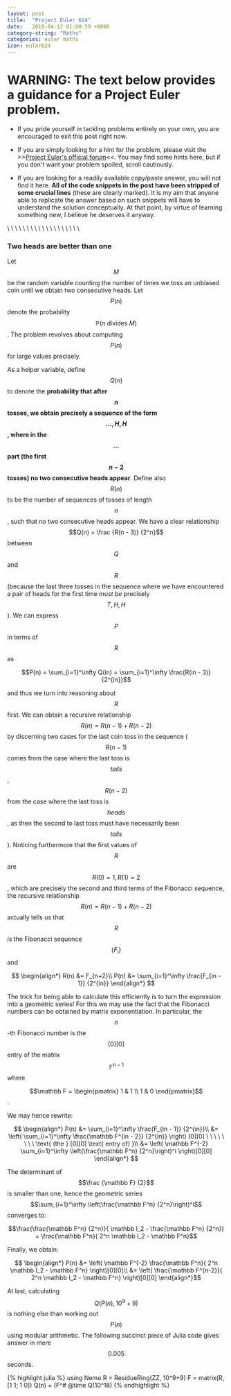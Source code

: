 ```yaml
---
layout: post
title:  "Project Euler 624"
date:   2018-04-12 01:00:59 +0000
category-string: "Maths"
categories: euler maths
icon: euler624
---
```


# WARNING: The text below provides a guidance for a Project Euler problem.

- If you pride yourself in tackling problems entirely on your own, you are encouraged to exit this post right now.

- If you are simply looking for a hint for the problem, please visit the >>[Project Euler's official forum](https://projecteuler.chat/index.php)<<. You may find some hints here, but if you don't want your problem spoiled, scroll cautiously.

- If you are looking for a readily available copy/paste answer, you will not find it here. __All of the code snippets in the post have been stripped of some crucial lines__ (these are clearly marked). It is my aim that anyone able to replicate the answer based on such snippets will have to understand the solution conceptually. At that point, by virtue of learning something new, I believe he deserves it anyway.

\\
\\
\\
\\
\\
\\
\\
\\
\\
\\
\\
\\
\\
\\
\\
\\
\\
\\
\\
$$$$

### Two heads are better than one

Let $$M$$ be the random variable counting the number of times we toss an unbiased coin until we obtain two consecutive heads. Let $$P(n)$$ denote the probability $$\mathbb P(n \text{ divides } M)$$. The problem revolves about computing $$P(n)$$ for large values precisely.

As a helper variable, define $$Q(n)$$ to denote the __probability that after $$n$$ tosses, we obtain precisely a sequence of the form $$\dots, H, H$$, where in the $$\dots$$ part (the first $$n-2$$ tosses) no two consecutive heads appear__. Define also $$R(n)$$ to be the number of sequences of tosses of length $$n$$, such that no two consecutive heads appear. We have a clear relationship $$Q(n) = \frac {R(n - 3)} {2^n}$$ between $$Q$$ and $$R$$ (because the last three tosses in the sequence where we have encountered a pair of heads for the first time _must be_ precisely $$T, H, H$$). We can express $$P$$ in terms of $$R$$ as

$$P(n) = \sum_{i=1}^\infty Q(in) = \sum_{i=1}^\infty \frac{R(in - 3)} {2^{in}}$$

and thus we turn into reasoning about $$R$$ first. We can obtain a recursive relationship $$R(n) = R(n - 1) + R(n - 2)$$ by discerning two cases for the last coin toss in the sequence ($$R(n-1)$$ comes from the case where the last toss is $$tails$$, $$R(n-2)$$ from the case where the last toss is $$heads$$, as then the second to last toss must have necessarily been $$tails$$). Noticing furthermore that the first values of $$R$$ are $$R(0) = 1, R(1) = 2$$, which are precisely the second and third terms of the Fibonacci sequence, the recursive relationship $$R(n) = R(n - 1) + R(n - 2)$$
actually tells us that $$R$$ _is_ the Fibonacci sequence $$\{F_i\}$$ and

 $$
 \begin{align*}
 R(n) &= F_{n+2}\\
 P(n) &= \sum_{i=1}^\infty \frac{F_{in - 1}} {2^{in}}
 \end{align*}
 $$

 The trick for being able to calculate this efficiently is to turn the expression into a geometric series! For this we may use the fact that the Fibonacci numbers can be obtained by matrix exponentiation. In particular, the $$n$$-th Fibonacci number is the $$[0][0]$$ entry of the matrix $$\mathbb F^{n-1}$$ where

 $$\mathbb F = \begin{pmatrix} 1 & 1 \\ 1 & 0 \end{pmatrix}$$.

 We may hence rewrite:

$$
\begin{align*}
 P(n) &= \sum_{i=1}^\infty \frac{F_{in - 1}} {2^{in}}\\
      &= \left( \sum_{i=1}^\infty \frac{\mathbb F^{in - 2}} {2^{in}} \right) [0][0] \ \ \ \ \ \ \ \ \text{ (the } [0][0] \text{ entry of) }\\
      &= \left( \mathbb F^{-2} \sum_{i=1}^\infty \left(\frac{\mathbb F^n} {2^n}\right)^i \right)[0][0]
\end{align*}
$$

The determinant of $$\frac {\mathbb F} {2}$$ is smaller than one, hence the geometric series $$\sum_{i=1}^\infty \left(\frac{\mathbb F^n} {2^n}\right)^i$$ converges to:

$$\frac{\frac{\mathbb F^n} {2^n}}{ \mathbb I_2 - \frac{\mathbb F^n} {2^n}} = \frac{\mathbb F^n}{ 2^n \mathbb I_2 - \mathbb F^n}$$

Finally, we obtain:

$$ \begin{align*}
P(n) &= \left( \mathbb F^{-2} \frac{\mathbb F^n}{ 2^n \mathbb I_2 - \mathbb F^n} \right)[0][0]\\
  &= \left( \frac{\mathbb F^{n-2}}{ 2^n \mathbb I_2 - \mathbb F^n} \right)[0][0]
\end{align*}$$

At last, calculating $$Q(P(n), 10^9+9)$$ is nothing else than working out $$P(n)$$ using modular arithmetic. The following succinct piece of Julia code gives answer in mere $$0.005$$ seconds.

{% highlight julia %}
using Nemo
R = ResidueRing(ZZ, 10^9+9)
F = matrix(R, [1 1; 1 0])
Q(n) = (F^# <REMOVED>
@time Q(10^18)
{% endhighlight %}
